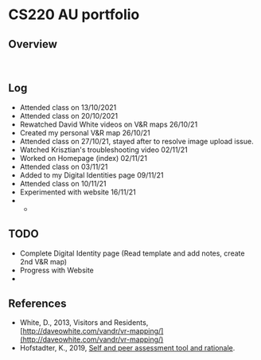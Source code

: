 # CS220 AU portfolio
## Overview


<br>

## Log
- Attended class on 13/10/2021
- Attended class on 20/10/2021
- Rewatched David White videos on V&R maps 26/10/21
- Created my personal V&R map 26/10/21
- Attended class on 27/10/21, stayed after to resolve image upload issue.
- Watched Krisztian's troubleshooting video 02/11/21
- Worked on Homepage (index) 02/11/21
- Attended class on 03/11/21
- Added to my Digital Identities page 09/11/21
- Attended class on 10/11/21
- Experimented with website 16/11/21
- - <br>

## TODO
- Complete Digital Identity page (Read template and add notes, create 2nd V&R map)
- Progress with Website
- 
## References
- White, D., 2013, Visitors and Residents, [http://daveowhite.com/vandr/vr-mapping/](http://daveowhite.com/vandr/vr-mapping/)
- Hofstadter, K., 2019, [Self and peer assessment tool and rationale](https://khofstadter.com/assets/doc/Hofstadter-2019-self-and-peer-assessment-tool-and-rationale.pdf).
